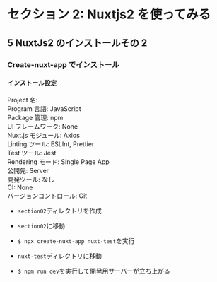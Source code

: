 # セクション 2: Nuxtjs2 を使ってみる

## 5 NuxtJs2 のインストールその 2

### Create-nuxt-app でインストール

#### インストール設定

Project 名:<br>
Program 言語: JavaScript<br>
Package 管理: npm<br>
UI フレームワーク: None<br>
Nuxt.js モジュール: Axios<br>
Linting ツール: ESLInt, Prettier<br>
Test ツール: Jest<br>
Rendering モード: Single Page App<br>
公開先: Server<br>
開発ツール: なし<br>
CI: None<br>
バージョンコントロール: Git<br>

- `section02`ディレクトリを作成<br>

* `section02`に移動<br>

- `$ npx create-nuxt-app nuxt-test`を実行<br>

* `nuxt-test`ディレクトリに移動<br>

* `$ npm run dev`を実行して開発用サーバーが立ち上がる<br>
